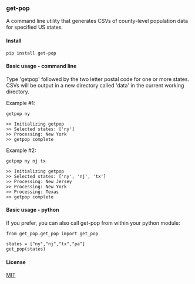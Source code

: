 ### get-pop

A command line utility that generates CSVs of county-level population data for specified US states.

#### Install

```pip install get-pop```

#### Basic usage - command line

Type 'getpop' followed by the two letter postal code for one or more states. CSVs will be output
 in a new directory called 'data' in the current working directory.
 
Example #1: 
```
getpop ny

>> Initializing getpop
>> Selected states: ['ny']
>> Processing: New York
>> getpop complete
```
 
Example #2: 
  
```
getpop ny nj tx

>> Initializing getpop
>> Selected states: ['ny', 'nj', 'tx']
>> Processing: New Jersey
>> Processing: New York
>> Processing: Texas
>> getpop complete
```
  
#### Basic usage - python
  
If you prefer, you can also call get-pop from within your python module:
  
```
from get_pop.get_pop import get_pop

states = ["ny","nj","tx","pa"]
get_pop(states)
```
#### License
[MIT](https://choosealicense.com/licenses/mit/)
